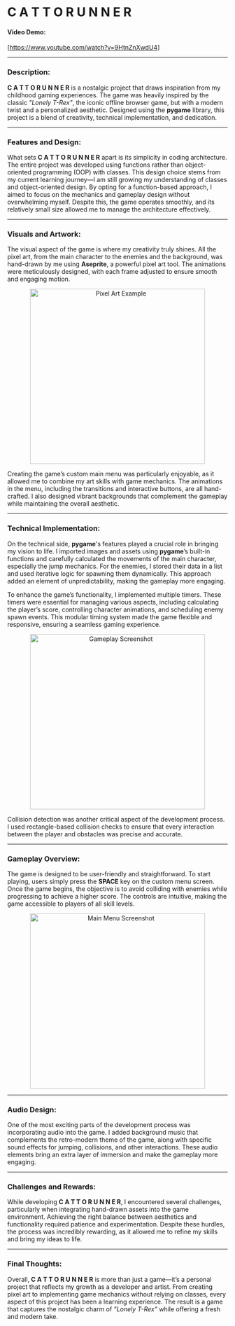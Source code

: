 # C A T T O R U N N E R  

#### Video Demo:  
[<https://www.youtube.com/watch?v=9HtnZnXwdU4>]

---

### Description:  

<p>
<strong>C A T T O R U N N E R</strong> is a nostalgic project that draws inspiration from my childhood gaming experiences. The game was heavily inspired by the classic <em>"Lonely T-Rex"</em>, the iconic offline browser game, but with a modern twist and a personalized aesthetic. Designed using the <strong>pygame</strong> library, this project is a blend of creativity, technical implementation, and dedication.
</p>

---

### Features and Design:  

<p>
What sets <strong>C A T T O R U N N E R</strong> apart is its simplicity in coding architecture. The entire project was developed using functions rather than object-oriented programming (OOP) with classes. This design choice stems from my current learning journey—I am still growing my understanding of classes and object-oriented design. By opting for a function-based approach, I aimed to focus on the mechanics and gameplay design without overwhelming myself. Despite this, the game operates smoothly, and its relatively small size allowed me to manage the architecture effectively.
</p>

---

### Visuals and Artwork:  

<p>
The visual aspect of the game is where my creativity truly shines. All the pixel art, from the main character to the enemies and the background, was hand-drawn by me using <strong>Aseprite</strong>, a powerful pixel art tool. The animations were meticulously designed, with each frame adjusted to ensure smooth and engaging motion. 
</p>

<div align="center">
<!-- Insert an image of the game character or pixel art here -->
<img src="path_to_image" alt="Pixel Art Example" width="400">
</div>

<p>
Creating the game’s custom main menu was particularly enjoyable, as it allowed me to combine my art skills with game mechanics. The animations in the menu, including the transitions and interactive buttons, are all hand-crafted. I also designed vibrant backgrounds that complement the gameplay while maintaining the overall aesthetic.
</p>

---

### Technical Implementation:  

<p>
On the technical side, <strong>pygame</strong>'s features played a crucial role in bringing my vision to life. I imported images and assets using <strong>pygame</strong>’s built-in functions and carefully calculated the movements of the main character, especially the jump mechanics. For the enemies, I stored their data in a list and used iterative logic for spawning them dynamically. This approach added an element of unpredictability, making the gameplay more engaging.
</p>

<p>
To enhance the game’s functionality, I implemented multiple timers. These timers were essential for managing various aspects, including calculating the player’s score, controlling character animations, and scheduling enemy spawn events. This modular timing system made the game flexible and responsive, ensuring a seamless gaming experience. 
</p>

<div align="center">
<!-- Insert an image of the gameplay here -->
<img src="path_to_image" alt="Gameplay Screenshot" width="400">
</div>

<p>
Collision detection was another critical aspect of the development process. I used rectangle-based collision checks to ensure that every interaction between the player and obstacles was precise and accurate.
</p>

---

### Gameplay Overview:  

<p>
The game is designed to be user-friendly and straightforward. To start playing, users simply press the <strong>SPACE</strong> key on the custom menu screen. Once the game begins, the objective is to avoid colliding with enemies while progressing to achieve a higher score. The controls are intuitive, making the game accessible to players of all skill levels.
</p>

<div align="center">
<!-- Insert an image of the main menu or a control screen here -->
<img src="path_to_image" alt="Main Menu Screenshot" width="400">
</div>

---

### Audio Design:  

<p>
One of the most exciting parts of the development process was incorporating audio into the game. I added background music that complements the retro-modern theme of the game, along with specific sound effects for jumping, collisions, and other interactions. These audio elements bring an extra layer of immersion and make the gameplay more engaging.
</p>

---

### Challenges and Rewards:  

<p>
While developing <strong>C A T T O R U N N E R</strong>, I encountered several challenges, particularly when integrating hand-drawn assets into the game environment. Achieving the right balance between aesthetics and functionality required patience and experimentation. Despite these hurdles, the process was incredibly rewarding, as it allowed me to refine my skills and bring my ideas to life.
</p>

---

### Final Thoughts:  

<p>
Overall, <strong>C A T T O R U N N E R</strong> is more than just a game—it’s a personal project that reflects my growth as a developer and artist. From creating pixel art to implementing game mechanics without relying on classes, every aspect of this project has been a learning experience. The result is a game that captures the nostalgic charm of <em>"Lonely T-Rex"</em> while offering a fresh and modern take.
</p>
